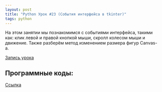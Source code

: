 ```yaml
---
layout: post
title: "Python Урок #23 (События интерфейса в tkinter)"
tags: python
---
```


На этом занятии мы познакомимся с событиями интерфейса, такими как: клик левой и правой кнопкой мыши, скролл колесом мыши и движение. 
Также разберём метод изменением размера фигур Canvas-а.

[Запись урока](https://us02web.zoom.us/rec/share/2Ezcm2nzvmRYlATtn_bnaM5_FqyIt_Tz2922NiUEEtMfRMZZhSQOLSlRZzdHymnA.KUVSSyDGOFPP1an5?startTime=1615026404000)

## Программные коды:
[Cсылка](https://repl.it/@JuniorCodeKryla/tkinter-events#main.py)